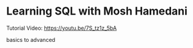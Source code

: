# Learning SQL with Mosh Hamedani

Tutorial Video: https://youtu.be/7S_tz1z_5bA

basics to advanced
